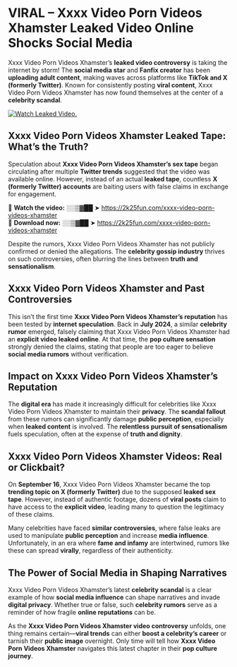 # VIRAL – Xxxx Video Porn Videos Xhamster Leaked Video Online Shocks Social Media 

Xxxx Video Porn Videos Xhamster’s **leaked video controversy** is taking the internet by storm! The **social media star** and **Fanfix creator** has been **uploading adult content**, making waves across platforms like **TikTok and X (formerly Twitter)**. Known for consistently posting **viral content**, Xxxx Video Porn Videos Xhamster has now found themselves at the center of a **celebrity scandal**.  

[![Watch Leaked Video.](https://miro.medium.com/v2/resize:fit:828/format:webp/1*cilzJN44JGOrTw9NJCrNHA.gif "Watch Leaked Video")](https://2k25fun.com/xxxx-video-porn-videos-xhamster)

## **Xxxx Video Porn Videos Xhamster Leaked Tape: What’s the Truth?**  
Speculation about **Xxxx Video Porn Videos Xhamster’s sex tape** began circulating after multiple **Twitter trends** suggested that the video was available online. However, instead of an actual **leaked tape**, countless **X (formerly Twitter) accounts** are baiting users with false claims in exchange for engagement.  

🔹 **Watch the video:** ░░▒▓██ ➤ https://2k25fun.com/xxxx-video-porn-videos-xhamster  
🔹 **Download now:** ░░▒▓██ ➤ https://2k25fun.com/xxxx-video-porn-videos-xhamster  

Despite the rumors, Xxxx Video Porn Videos Xhamster has not publicly confirmed or denied the allegations. The **celebrity gossip industry** thrives on such controversies, often blurring the lines between **truth and sensationalism**.  

## **Xxxx Video Porn Videos Xhamster and Past Controversies**  
This isn’t the first time **Xxxx Video Porn Videos Xhamster’s reputation** has been tested by **internet speculation**. Back in **July 2024**, a similar **celebrity rumor** emerged, falsely claiming that Xxxx Video Porn Videos Xhamster had an **explicit video leaked online**. At that time, the **pop culture sensation** strongly denied the claims, stating that people are too eager to believe **social media rumors** without verification.  

## **Impact on Xxxx Video Porn Videos Xhamster’s Reputation**  
The **digital era** has made it increasingly difficult for celebrities like Xxxx Video Porn Videos Xhamster to maintain their **privacy**. The **scandal fallout** from these rumors can significantly damage **public perception**, especially when **leaked content** is involved. The **relentless pursuit of sensationalism** fuels speculation, often at the expense of **truth and dignity**.  

## **Xxxx Video Porn Videos Xhamster Videos: Real or Clickbait?**  
On **September 16**, Xxxx Video Porn Videos Xhamster became the top **trending topic on X (formerly Twitter)** due to the supposed **leaked sex tape**. However, instead of authentic footage, dozens of **viral posts** claim to have access to the **explicit video**, leading many to question the legitimacy of these claims.  

Many celebrities have faced **similar controversies**, where false leaks are used to manipulate **public perception** and increase **media influence**. Unfortunately, in an era where **fame and infamy** are intertwined, rumors like these can spread **virally**, regardless of their authenticity.  

## **The Power of Social Media in Shaping Narratives**  
Xxxx Video Porn Videos Xhamster’s latest **celebrity scandal** is a clear example of how **social media influence** can shape narratives and invade **digital privacy**. Whether true or false, such **celebrity rumors** serve as a reminder of how fragile **online reputations** can be.  

As the **Xxxx Video Porn Videos Xhamster video controversy** unfolds, one thing remains certain—**viral trends** can either **boost a celebrity’s career** or tarnish their **public image** overnight. Only time will tell how **Xxxx Video Porn Videos Xhamster** navigates this latest chapter in their **pop culture journey**. 